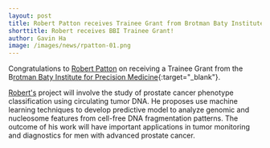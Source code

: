 ```yaml
---
layout: post
title: Robert Patton receives Trainee Grant from Brotman Baty Institute  
shorttitle: Robert receives BBI Trainee Grant!
author: Gavin Ha
image: /images/news/rpatton-01.png
---
```


Congratulations to [Robert Patton](/people/Robert-Patton/) on receiving a Trainee Grant from the B[rotman Baty Institute for Precision Medicine](https://brotmanbaty.org/){:target="_blank"}. 

[Robert's](/people/Robert-Patton/) project will involve the study of prostate cancer phenotype classification using circulating tumor DNA. He proposes use machine learning techniques to develop predictive model to analyze genomic and nucleosome features from cell-free DNA fragmentation patterns. The outcome of his work will have important applications in tumor monitoring and diagnostics for men with advanced prostate cancer. 
